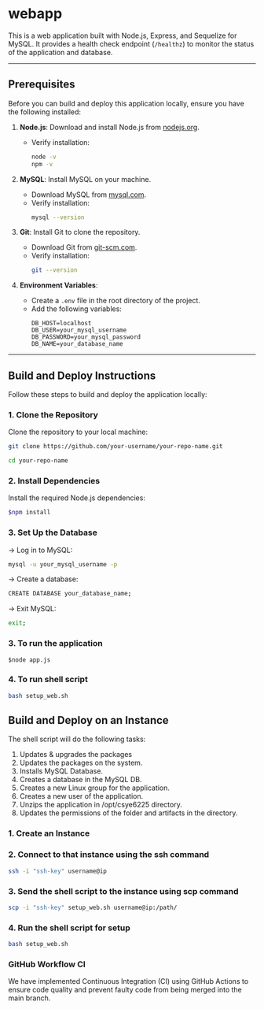 # webapp

This is a web application built with Node.js, Express, and Sequelize for MySQL. It provides a health check endpoint (`/healthz`) to monitor the status of the application and database.

---

## Prerequisites

Before you can build and deploy this application locally, ensure you have the following installed:

1. **Node.js**: Download and install Node.js from [nodejs.org](https://nodejs.org/).
   - Verify installation:
     ```bash
     node -v
     npm -v
     ```

2. **MySQL**: Install MySQL on your machine.
   - Download MySQL from [mysql.com](https://dev.mysql.com/downloads/mysql/).
   - Verify installation:
     ```bash
     mysql --version
     ```

3. **Git**: Install Git to clone the repository.
   - Download Git from [git-scm.com](https://git-scm.com/).
   - Verify installation:
     ```bash
     git --version
     ```

4. **Environment Variables**:
   - Create a `.env` file in the root directory of the project.
   - Add the following variables:
     ```env
     DB_HOST=localhost
     DB_USER=your_mysql_username
     DB_PASSWORD=your_mysql_password
     DB_NAME=your_database_name
     ```

---

## Build and Deploy Instructions

Follow these steps to build and deploy the application locally:

### 1. Clone the Repository
Clone the repository to your local machine:
```bash
git clone https://github.com/your-username/your-repo-name.git

cd your-repo-name
```
### 2. Install Dependencies
Install the required Node.js dependencies:
```bash
$npm install
```
### 3. Set Up the Database
-> Log in to MySQL:
```bash
mysql -u your_mysql_username -p
```

-> Create a database:
```bash
CREATE DATABASE your_database_name;
```

-> Exit MySQL:
```bash
exit;
```

### 3. To run the application
    $node app.js


### 4. To run shell script
```bash
bash setup_web.sh
```

## Build and Deploy on an Instance
The shell script will do the following tasks:
1. Updates & upgrades the packages
2. Updates the packages on the system.
3. Installs MySQL Database.
4. Creates a database in the MySQL DB.
5. Creates a new Linux group for the application.
6. Creates a new user of the application.
7. Unzips the application in /opt/csye6225 directory.
8. Updates the permissions of the folder and artifacts in the directory.


### 1. Create an Instance

### 2. Connect to that instance using the ssh command
```bash
ssh -i "ssh-key" username@ip
```

### 3. Send the shell script to the instance using scp command
```bash
scp -i "ssh-key" setup_web.sh username@ip:/path/
```

### 4. Run the shell script for setup
```bash
bash setup_web.sh
```

### GitHub Workflow CI
We have implemented Continuous Integration (CI) using GitHub Actions to ensure code quality and prevent faulty code from being merged into the main branch.

##
